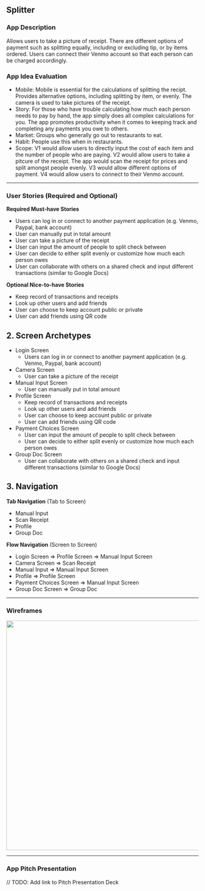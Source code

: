 ## Splitter

### App Description
Allows users to take a picture of receipt. There are different options of payment such as splitting equally, including or excluding tip, or by items ordered. Users can connect their Venmo account so that each person can be charged accordingly.

### App Idea Evaluation

- Mobile: Mobile is essential for the calculations of splitting the recipt. Provides alternative options, including splitting by item, or evenly. The camera is used to take pictures of the receipt.
- Story: For those who have trouble calculating how much each person needs to pay by hand, the app simply does all complex calculations for you. The app promotes productivity when it comes to keeping track and completing any payments you owe to others.
- Market: Groups who generally go out to restaurants to eat.
- Habit: People use this when in restaurants.
- Scope:  V1 would allow users to directly input the cost of each item and the number of people who are paying. V2 would allow users to take a pitcure of the receipt. The app would scan the receipt for prices and split amongst people evenly. V3 would allow different options of payment. V4 would allow users to connect to their Venmo account.

---

### User Stories (Required and Optional)

**Required Must-have Stories**

 * Users can log in or connect to another payment application (e.g. Venmo, Paypal, bank account)
 * User can manually put in total amount
 * User can take a picture of the receipt
 * User can input the amount of people to split check between
 * User can decide to either split evenly or customize how much each person owes
 * User can collaborate with others on a shared check and input different transactions (similar to Google Docs)

**Optional Nice-to-have Stories**

 * Keep record of transactions and receipts
 * Look up other users and add friends
 * User can choose to keep account public or private
 * User can add friends using QR code

## 2. Screen Archetypes

 * Login Screen
   * Users can log in or connect to another payment application (e.g. Venmo, Paypal, bank account)
 * Camera Screen
   * User can take a picture of the receipt
 * Manual Input Screen
   * User can manually put in total amount
 * Profile Screen
   * Keep record of transactions and receipts
   * Look up other users and add friends
   * User can choose to keep account public or private
   * User can add friends using QR code
 * Payment Choices Screen
   * User can input the amount of people to split check between
   * User can decide to either split evenly or customize how much each person owes
 * Group Doc Screen
   * User can collaborate with others on a shared check and input different transactions (similar to Google Docs)
    
## 3. Navigation

**Tab Navigation** (Tab to Screen)

 * Manual Input
 * Scan Receipt
 * Profile
 * Group Doc

**Flow Navigation** (Screen to Screen)

 * Login Screen
   => Profile Screen
     => Manual Input Screen
 * Camera Screen
   => Scan Receipt
 * Manual Input 
   => Manual Input Screen
 * Profile 
   => Profile Screen
 * Payment Choices Screen
   => Manual Input Screen
 * Group Doc Screen
   => Group Doc
---

### Wireframes
<img src="https://i.imgur.com/uYpa6cp.png" width=600><br>

---

### App Pitch Presentation
// TODO: Add link to Pitch Presentation Deck
